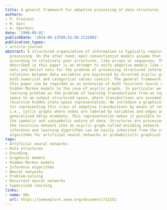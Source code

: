 ```yaml
---
title: A general framework for adaptive processing of data structures
authors:
- P. Frasconi
- M. Gori
- A. Sperduti
date: '1998-09-01'
publishDate: '2024-09-13T09:52:58.213190Z'
publication_types:
- article-journal
abstract: A structured organization of information is typically required by symbolic
  processing. On the other hand, most connectionist models assume that data are organized
  according to relatively poor structures, like arrays or sequences. The framework
  described in this paper is an attempt to unify adaptive models like artificial neural
  nets and belief nets for the problem of processing structured information. In particular,
  relations between data variables are expressed by directed acyclic graphs, where
  both numerical and categorical values coexist. The general framework proposed in
  this paper can be regarded as an extension of both recurrent neural networks and
  hidden Markov models to the case of acyclic graphs. In particular we study the supervised
  learning problem as the problem of learning transductions from an input structured
  space to an output structured space, where transductions are assumed to admit a
  recursive hidden state-space representation. We introduce a graphical formalism
  for representing this class of adaptive transductions by means of recursive networks,
  i.e., cyclic graphs where nodes are labeled by variables and edges are labeled by
  generalized delay elements. This representation makes it possible to incorporate
  the symbolic and subsymbolic nature of data. Structures are processed by unfolding
  the recursive network into an acyclic graph called encoding network. In so doing,
  inference and learning algorithms can be easily inherited from the corresponding
  algorithms for artificial neural networks or probabilistic graphical model.
tags:
- Artificial neural networks
- Data structures
- Encoding
- Graphical models
- Hidden Markov models
- Inference algorithms
- Neural networks
- Problem-solving
- Recurrent neural networks
- Supervised learning
links:
- name: URL
  url: https://ieeexplore.ieee.org/document/712151
---
```

